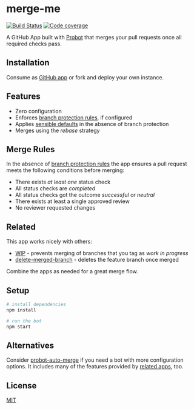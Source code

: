 # merge-me

[![Build Status](https://travis-ci.com/nikku/merge-me.svg?branch=master)](https://travis-ci.com/nikku/merge-me)
[![Code coverage](https://img.shields.io/codecov/c/github/nikku/merge-me.svg)](https://codecov.io/gh/nikku/merge-me)

A GitHub App built with [Probot](https://probot.github.io) that merges your pull requests once all required checks pass.


## Installation

Consume as [GitHub app](https://github.com/apps/merge-me) or fork and deploy your own instance.


## Features

* Zero configuration
* Enforces [branch protection rules](https://help.github.com/articles/about-protected-branches/), if configured
* Applies [sensible defaults](#merge-rules) in the absence of branch protection
* Merges using the _rebase_ strategy


## Merge Rules

In the absence of [branch protection rules](https://help.github.com/articles/about-protected-branches/) the app ensures a pull request meets the following conditions before merging:

* There exists _at least one_ status check
* All status checks are _completed_
* All status checks got the outcome _successful_ or _neutral_
* There exists at least a single approved review
* No reviewer requested changes


## Related

This app works nicely with others:

* [WIP](https://github.com/apps/wip) - prevents merging of branches that you tag as _work in progress_
* [delete-merged-branch](https://github.com/apps/delete-merged-branch) - deletes the feature branch once merged

Combine the apps as needed for a great merge flow.


## Setup

```sh
# install dependencies
npm install

# run the bot
npm start
```


## Alternatives

Consider [probot-auto-merge](https://github.com/bobvanderlinden/probot-auto-merge) if you need a bot with more configuration options. It includes many of the features provided by [related apps](#related), too.


## License

[MIT](LICENSE)
